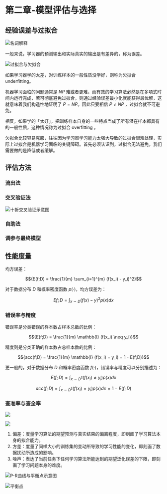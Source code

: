 # 第二章-模型评估与选择

## 经验误差与过拟合

![名词解释](http://ofqm89vhw.bkt.clouddn.com/96daf4fce2b4a7acdcd2dc4b611b1829.png)

一般来说，学习器的预测输出和实际真实的输出是有差异的，称为误差。

![过拟合与欠拟合](http://ofqm89vhw.bkt.clouddn.com/37ad87b52a44864c941852c4841c8357.png)

如果学习器学的太差，对训练样本的一般性质没学好，则称为欠拟合 underfitting。

机器学习面临的问题通常是 ${NP}$ 难或者更难，而有效的学习算法必然是在多项式时间内运行完成，若可彻底避免过拟合，则通过经验误差最小化就能获得最优解，这就意味着我们构造性地证明了 ${P=NP}$。因此只要相信 ${P \neq NP}$ ，过拟合就不可避免。

相反，如果学的「太好」，把训练样本自身的一些特点当成了所有潜在样本都具有的一般性质，这种情况称为过拟合 overfitting 。

欠拟合比较容易克服，往往因为学习器学习能力太强大导致的过拟合很难处理，实际上过拟合是机器学习面临的关键障碍。首先必须认识到，过拟合无法避免，我们需要做的是降低或者缓解。

## 评估方法

### 流出法

### 交叉验证法

![十折交叉验证示意图](http://ofqm89vhw.bkt.clouddn.com/d99f34f24e88e9146325c7e6c776cf05.png)

### 自助法

### 调参与最终模型

## 性能度量

均方误差：

$${E(f;D) = \frac{1}{m} \sum_{i=1}^{m} (f(x_i) - y_i)^2}$$

对于数据分布 ${D}$ 和概率密度函数 ${p(·)}$，均方误差为：

$${E{f;D} = \int_{x \sim D} (f(x) - y)^2 p(x)dx}$$

### 错误率与精度

错误率是分类错误的样本数占样本总数的比例：

$${E(f;D) = \frac{1}{m} \mathbb{I} (f(x_i) \neq y_i)}$$

精度则是分类正确的样本数占总样本数的比例：

$${acc(f;D) = \frac{1}{m} \mathbb{I} (f(x_i) = y_i) = 1 - E(f;D)}$$

更一般的，对于数据分布 ${D}$ 和概率密度函数 ${f(·)}$，错误率与精度可以分别描述为：

$${E(f;D) = \int_{x \sim D} \mathbb{I} (f(x_i) \neq y_i) p(x)dx}$$

$${acc(f;D) = \int_{x \sim D} \mathbb{I} (f(x_i) = y_i) p(x)dx = 1 - E(f;D)}$$

### 查准率与查全率

![](http://ofqm89vhw.bkt.clouddn.com/bf2e9af42fc1c6bc38f8d8e0674ea585.png)

![](http://ofqm89vhw.bkt.clouddn.com/847971d3ad10e2bec78f323125406486.png)

1. 偏差：度量学习算法的期望预测与真实结果的偏离程度，即刻画了学习算法本身的拟合能力。
1. 方差：度量了同样大小的训练集的变动所导致的学习性能的变化，即刻画了数据扰动所造成的影响。
1. 噪声：表达了当前任务下任何学习算法所能达到的期望泛化误差的下限，即刻画了学习问题本身的难度。

![P-R曲线与平衡点示意图](http://ofqm89vhw.bkt.clouddn.com/329a8c75e34e7cd7b13ec26b0ae6364c.png)

![平衡点](http://ofqm89vhw.bkt.clouddn.com/6baceee7a835c621b0f03710541c5de4.png)

